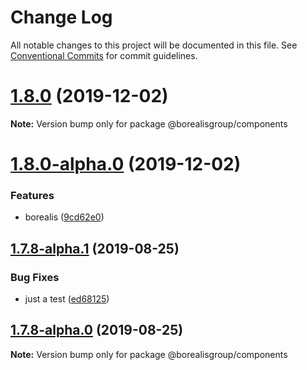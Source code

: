# Change Log

All notable changes to this project will be documented in this file.
See [Conventional Commits](https://conventionalcommits.org) for commit guidelines.

# [1.8.0](https://github.com/borealisgroup/borealis/tree/master/packages/@borealisgroup/components/compare/@borealisgroup/components@1.8.0-alpha.0...@borealisgroup/components@1.8.0) (2019-12-02)

**Note:** Version bump only for package @borealisgroup/components





# [1.8.0-alpha.0](https://github.com/borealisgroup/borealis/tree/master/packages/@borealisgroup/components/compare/@borealisgroup/components@1.7.8-alpha.1...@borealisgroup/components@1.8.0-alpha.0) (2019-12-02)


### Features

* borealis ([9cd62e0](https://github.com/borealisgroup/borealis/tree/master/packages/@borealisgroup/components/commit/9cd62e08da44be893507f69f85e3763609e2139f))





## [1.7.8-alpha.1](https://github.com/borealisgroup/borealis/tree/master/packages/@borealisgroup/components/compare/@borealisgroup/components@1.7.8-alpha.0...@borealisgroup/components@1.7.8-alpha.1) (2019-08-25)

### Bug Fixes

- just a test ([ed68125](https://github.com/borealisgroup/borealis/tree/master/packages/@borealisgroup/components/commit/ed68125))

## [1.7.8-alpha.0](https://github.com/borealisgroup/borealis/tree/master/packages/@borealisgroup/components/compare/@borealisgroup/components@1.7.7...@borealisgroup/components@1.7.8-alpha.0) (2019-08-25)

**Note:** Version bump only for package @borealisgroup/components

